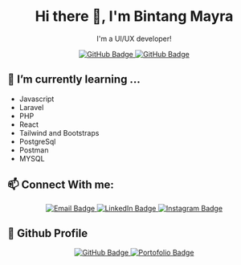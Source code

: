<h1 align="center">Hi there 👋, I'm Bintang Mayra</h1>

<p align="center">
I'm a UI/UX developer!
</p>

<p align="center">
  <a href="https://github.com/bintangmayra?tab=followers">
    <img src="https://img.shields.io/github/followers/bintangmayra?label=Followers&style=social" alt="GitHub Badge">
  </a>
  <a href="https://github.com/bintangmayra?tab=repositories">
    <img src="https://img.shields.io/github/stars/bintangmayra?label=Stars&style=social" alt="GitHub Badge">
  </a>
</p>

<h2>🌱 I’m currently learning ...</h2>
<ul>
  <li>Javascript</li>
    <li>Laravel</li>
      <li>PHP</li>
  <li>React</li>
  <li>Tailwind and Bootstraps</li>
    <li>PostgreSql</li>
    <li>Postman</li>
    <li>MYSQL</li>
</ul>

<h2>📫 Connect With me:</h2>
<p align="center">
  <a href="mailto:bintangmayradestianti@gmail.com">
    <img src="https://img.shields.io/badge/Email-D14836?style=for-the-badge&logo=gmail&logoColor=white" alt="Email Badge">
  </a>
  <a href="https://linkedin.com/in/bintang-mayra-3698322a2/">
    <img src="https://img.shields.io/badge/LinkedIn-0A66C2?style=for-the-badge&logo=linkedin&logoColor=white" alt="LinkedIn Badge">
  </a>
   <a href="https://instagram.com/bintngmayra">
    <img src="https://img.shields.io/badge/Instagram-E4405F?style=for-the-badge&logo=instagram&logoColor=white" alt="Instagram Badge">
</a>

</p>



<h2>🔗 Github Profile</h2>
<p align="center">
  <a href="https://github.com/bintangmayra">
    <img src="https://img.shields.io/badge/GitHub-181717?style=for-the-badge&logo=github&logoColor=white" alt="GitHub Badge">
  </a>
    <a href="https://bintangmayra.github.io/bintangmayra-github.io/">
    <img src="https://badge/Portofolio-181717?style=for-the-badge&logo=github&logoColor=white" alt="Portofolio Badge">
  </a>
 
